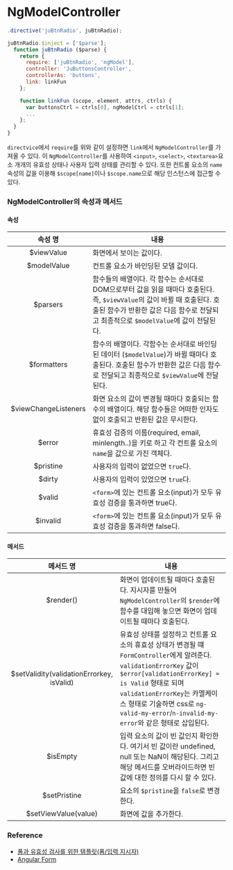 # NgModelController

```javascript
.directive('juBtnRadio', juBtnRadio);

juBtnRadio.$inject = ['$parse'];
  function juBtnRadio ($parse) {
    return {
      require: ['juBtnRadio', 'ngModel'],
      controller: 'JuButtonsController',
      controllerAs: 'buttons',
      link: linkFun
    };

    function linkFun (scope, element, attrs, ctrls) {
      var buttonsCtrl = ctrls[0], ngModelCtrl = ctrls[1];
      ...
    };
  }
}
```

`directvice`에서 `require`를 위와 같이 설정하면 `link`에서 `NgModelController`를 가져올 수 있다. 이 `NgModelController`를 사용하여 `<input>`, `<select>`, `<textarea>`요소 개개의 유효성 상태나
사용자 입력 상태를 관리할 수 있다. 또한 컨트롤 요소의 `name` 속성의 값을 이용해 `$scope[name]`이나 `$scope.name`으로 해당 인스턴스에 접근할 수 있다.

### NgModelController의 속성과 메서드

#### 속성

| 속성 명 | 내용 |
| :--------: | --- |
| $viewValue | 화면에서 보이는 값이다. |
| $modelValue | 컨트롤 요소가 바인딩된 모델 값이다. |
| $parsers | 함수들의 배열이다. 각 함수는 순서대로 DOM으로부터 값을 읽을 때마다 호출된다. 즉, `$viewValue`의 값이 바뀔 때 호출된다. 호출된 함수가 반환한 값은 다음 함수로 전달되고 최종적으로 `$modelValue`에 값이 전달된다. |
| $formatters | 함수의 배열이다. 각함수는 순서대로 바인딩된 데이터 (`$modelValue`)가 바뀔 때마다 호출된다. 호출된 함수가 반환한 값은 다음 함수로 전달되고 최종적으로 `$viewValue`에 전달된다. |
| $viewChangeListeners | 화면 요소의 값이 변경될 때마다 호출되는 함수의 배열이다. 해당 함수들은 어떠한 인자도 없이 호출되고 반환된 값은 무시한다. |
| $error | 휴효성 검증의 이름(required, email, minlength..)을 키로 하고 각 컨트롤 요소의 `name`을 값으로 가진 객체다. |
| $pristine | 사용자의 입력이 없었으면 `true`다. |
| $dirty | 사용자의 입력이 있었으면 `true`다. |
| $valid | `<form>`에 있는 컨트롤 요소(input)가 모두 유효성 검증을 통과하면 true다. |
| $invalid | `<form>`에 있는 컨트롤 요소(input)가 모두 유효성 검증을 통과하면 false다. |

#### 메서드

| 메서드 명 | 내용 |
| :--------: | --- |
| $render() | 화면이 업데이트될 때마다 호출된다. 지시자를 만들어 `NgModelController`의 `$render`에 함수를 대입해 놓으면 화면이 업데이트될 때마다 호출된다. |
| $setValidity(validationErrorkey, isValid) | 유효성 상태를 설정하고 컨트롤 요소의 휴효성 상태가 변경될 떄 `FormController`에게 알려준다. `validationErrorKey` 값이 `$error[validationErrorKey] = is Valid` 형태로 되며 `validationErrorKey`는 카멜케이스 형태로 기술하면 css로 `ng-valid-my-error`/`n-invalid-my-error`와 같은 형태로 삽입된다. |
| $isEmpty | 입력 요소의 값이 빈 값인지 확인한다. 여기서 빈 값이란 undefined, null 또는 NaN이 해당된다. 그리고 해당 메서드를 오버라이드하면 빈 값에 대한 정의를 다시 할 수 있다. |
| $setPristine | 요소의 `$pristine`을 `false`로 변경한다. |
| $setViewValue(value) | 화면에 값을 추가한다. |

### Reference

* [폼과 유효성 검사를 위한 템플릿(폼/입력 지시자)](http://kshmc.tistory.com/entry/8-%ED%8F%BC%EA%B3%BC-%EC%9C%A0%ED%9A%A8%EC%84%B1-%EA%B2%80%EC%82%AC%EB%A5%BC-%EC%9C%84%ED%95%9C-%ED%85%9C%ED%94%8C%EB%A6%BF%ED%8F%BC%EC%9E%85%EB%A0%A5-%EC%A7%80%EC%8B%9C%EC%9E%90)
* [Angular Form](http://yubylab.tistory.com/entry/8Angular-Form)
